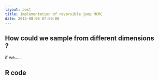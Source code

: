 ```yaml
---
layout: post
title: Implementation of reversible jump MCMC
date: 2015-08-06 07:59:00
---
```

  
## How could we sample from different dimensions ?

if we.....

## R code